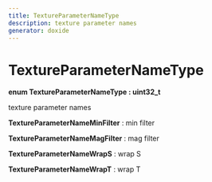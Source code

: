 ```yaml
---
title: TextureParameterNameType
description: texture parameter names 
generator: doxide
---
```



# TextureParameterNameType

**enum TextureParameterNameType : uint32_t**

texture parameter names

**TextureParameterNameMinFilter**
:   min filter

**TextureParameterNameMagFilter**
:   mag filter

**TextureParameterNameWrapS**
:   wrap S

**TextureParameterNameWrapT**
:   wrap T
